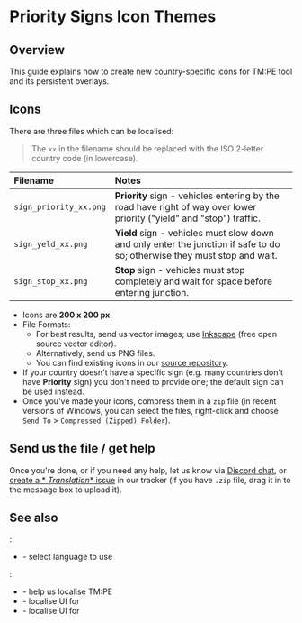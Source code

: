 # Priority Signs Icon Themes

## Overview

This guide explains how to create new country-specific icons for TM:PE [](Priority-Signs.md) tool and its persistent
overlays.

## Icons

There are three files which can be localised:

> The `xx` in the filename should be replaced with the ISO 2-letter country code (in lowercase).

| Filename               | Notes                                                                                                                     |
|:-----------------------|:--------------------------------------------------------------------------------------------------------------------------|
| `sign_priority_xx.png` | **Priority** sign - vehicles entering by the road have right of way over lower priority ("yield" and "stop") traffic.     |
| `sign_yeld_xx.png`     | **Yield** sign - vehicles must slow down and only enter the junction if safe to do so; otherwise they must stop and wait. |
| `sign_stop_xx.png`     | **Stop** sign - vehicles must stop completely and wait for space before entering junction.                                |

* Icons are **200 x 200 px**.
* File Formats:
    * For best results, send us vector images; use [Inkscape](https://inkscape.org/) (free open source vector editor).
    * Alternatively, send us PNG files.
    * You can find existing icons in
      our [source repository](https://github.com/CitiesSkylinesMods/TMPE/tree/master/TLM/TLM/Resources/RoadUI).
* If your country doesn't have a specific sign (e.g. many countries don't have **Priority** sign) you don't need to
  provide one; the default sign can be used instead.
* Once you've made your icons, compress them in a `zip` file (in recent versions of Windows, you can select the files,
  right-click and choose `Send To` > `Compressed (Zipped) Folder`).

## Send us the file / get help

Once you're done, or if you need any help, let us know via [Discord chat](https://discord.gg/faKUnST), or [create a *
*Translation** issue](https://github.com/CitiesSkylinesMods/TMPE/issues/new/choose) in our tracker (if you have `.zip`
file, drag it in to the message box to upload it).

## See also

[](Settings.md):

* [](General.md) - select language to use

[](Contributing.md):

* [](Localisation.md) - help us localise TM:PE
* [](Speed-Limit-Icon-Themes.md) - localise UI for [](Speed-Limits.md)
* [](Timed-Traffic-Light-Buttons.md) - localise UI
  for [](Timed-Traffic-Lights.md)